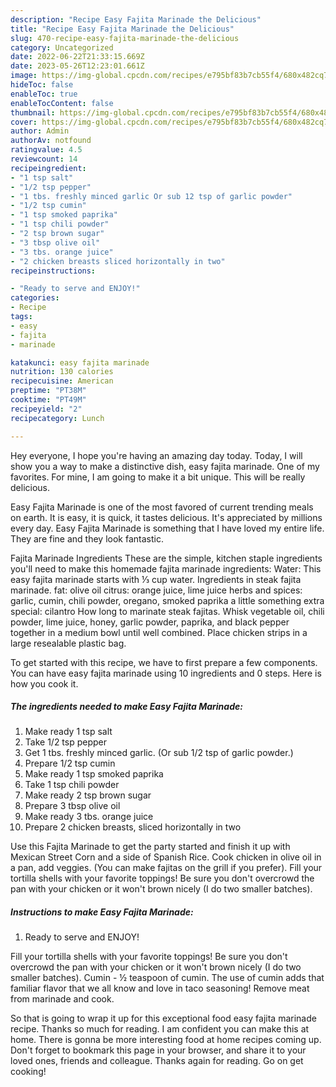 ```yaml
---
description: "Recipe Easy Fajita Marinade the Delicious"
title: "Recipe Easy Fajita Marinade the Delicious"
slug: 470-recipe-easy-fajita-marinade-the-delicious
category: Uncategorized
date: 2022-06-22T21:33:15.669Z
date: 2023-05-26T12:23:01.661Z
image: https://img-global.cpcdn.com/recipes/e795bf83b7cb55f4/680x482cq70/easy-fajita-marinade-recipe-main-photo.jpg
hideToc: false
enableToc: true
enableTocContent: false
thumbnail: https://img-global.cpcdn.com/recipes/e795bf83b7cb55f4/680x482cq70/easy-fajita-marinade-recipe-main-photo.jpg
cover: https://img-global.cpcdn.com/recipes/e795bf83b7cb55f4/680x482cq70/easy-fajita-marinade-recipe-main-photo.jpg
author: Admin
authorAv: notfound
ratingvalue: 4.5
reviewcount: 14
recipeingredient:
- "1 tsp salt"
- "1/2 tsp pepper"
- "1 tbs. freshly minced garlic Or sub 12 tsp of garlic powder"
- "1/2 tsp cumin"
- "1 tsp smoked paprika"
- "1 tsp chili powder"
- "2 tsp brown sugar"
- "3 tbsp olive oil"
- "3 tbs. orange juice"
- "2 chicken breasts sliced horizontally in two"
recipeinstructions:

- "Ready to serve and ENJOY!"
categories:
- Recipe
tags:
- easy
- fajita
- marinade

katakunci: easy fajita marinade 
nutrition: 130 calories
recipecuisine: American
preptime: "PT38M"
cooktime: "PT49M"
recipeyield: "2"
recipecategory: Lunch

---
```



Hey everyone, I hope you're having an amazing day today. Today, I will show you a way to make a distinctive dish, easy fajita marinade. One of my favorites. For mine, I am going to make it a bit unique. This will be really delicious.

Easy Fajita Marinade is one of the most favored of current trending meals on earth. It is easy, it is quick, it tastes delicious. It's appreciated by millions every day. Easy Fajita Marinade is something that I have loved my entire life. They are fine and they look fantastic.

Fajita Marinade Ingredients These are the simple, kitchen staple ingredients you&#39;ll need to make this homemade fajita marinade ingredients: Water: This easy fajita marinade starts with ⅓ cup water. Ingredients in steak fajita marinade. fat: olive oil citrus: orange juice, lime juice herbs and spices: garlic, cumin, chili powder, oregano, smoked paprika a little something extra special: cilantro How long to marinate steak fajitas. Whisk vegetable oil, chili powder, lime juice, honey, garlic powder, paprika, and black pepper together in a medium bowl until well combined. Place chicken strips in a large resealable plastic bag.


To get started with this recipe, we have to first prepare a few components. You can have easy fajita marinade using 10 ingredients and 0 steps. Here is how you cook it.

<!--inarticleads1-->

##### The ingredients needed to make Easy Fajita Marinade:

1. Make ready 1 tsp salt
1. Take 1/2 tsp pepper
1. Get 1 tbs. freshly minced garlic. (Or sub 1/2 tsp of garlic powder.)
1. Prepare 1/2 tsp cumin
1. Make ready 1 tsp smoked paprika
1. Take 1 tsp chili powder
1. Make ready 2 tsp brown sugar
1. Prepare 3 tbsp olive oil
1. Make ready 3 tbs. orange juice
1. Prepare 2 chicken breasts, sliced horizontally in two


Use this Fajita Marinade to get the party started and finish it up with Mexican Street Corn and a side of Spanish Rice. Cook chicken in olive oil in a pan, add veggies. (You can make fajitas on the grill if you prefer). Fill your tortilla shells with your favorite toppings! Be sure you don&#39;t overcrowd the pan with your chicken or it won&#39;t brown nicely (I do two smaller batches). 

<!--inarticleads2-->

##### Instructions to make Easy Fajita Marinade:


1. Ready to serve and ENJOY!

Fill your tortilla shells with your favorite toppings! Be sure you don&#39;t overcrowd the pan with your chicken or it won&#39;t brown nicely (I do two smaller batches). Cumin - ½ teaspoon of cumin. The use of cumin adds that familiar flavor that we all know and love in taco seasoning! Remove meat from marinade and cook. 

So that is going to wrap it up for this exceptional food easy fajita marinade recipe. Thanks so much for reading. I am confident you can make this at home. There is gonna be more interesting food at home recipes coming up. Don't forget to bookmark this page in your browser, and share it to your loved ones, friends and colleague. Thanks again for reading. Go on get cooking!
